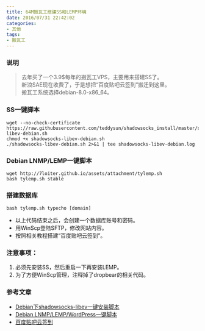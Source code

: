 ```yaml
---
title: 64M搬瓦工搭建SS和LEMP环境
date: 2016/07/31 22:42:02
categories: 
- 其他
tags: 
- 搬瓦工
---
```


### 说明
> 去年买了一个3.9$每年的搬瓦工VPS，主要用来搭建SS了。  
> 新浪SAE现在收费了，于是想把“百度贴吧云签到”搬迁到这里。  
> 搬瓦工系统选择debian-8.0-x86_64。

### SS一键脚本
    wget --no-check-certificate https://raw.githubusercontent.com/teddysun/shadowsocks_install/master/shadowsocks-libev-debian.sh
    chmod +x shadowsocks-libev-debian.sh
    ./shadowsocks-libev-debian.sh 2>&1 | tee shadowsocks-libev-debian.log

### Debian LNMP/LEMP一键脚本
    wget http://7loiter.github.io/assets/attachment/tylemp.sh
    bash tylemp.sh stable
<!--more-->
### 搭建数据库
    bash tylemp.sh typecho [domain]

* 以上代码结束之后，会创建一个数据库账号和密码。
* 用WinScp登陆SFTP，修改网站内容。
* 按照相关教程搭建“百度贴吧云签到”。

### 注意事项：
1. 必须先安装SS，然后重启一下再安装LEMP。
2. 为了方便WinScp管理，注释掉了dropbear的相关代码。

### 参考文章
* [Debian下shadowsocks-libev一键安装脚本](https://teddysun.com/358.html)  
* [Debian LNMP/LEMP/WordPress一键脚本](https://www.gubo.org/debian-lemp-script/)  
* [百度贴吧云签到](https://github.com/MoeNetwork/Tieba-Cloud-Sign)

